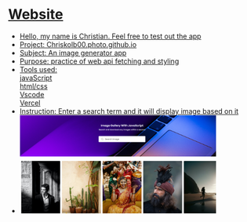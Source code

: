 # <a href="https://chriskolb00-photogenerator.netlify.app" />Website
* Hello, my name is Christian. Feel free to test out the app 
* Project: Chriskolb00.photo.github.io
* Subject: An image generator app
* Purpose: practice of web api fetching and styling
* Tools used:
  <br>javaScript
  <br>html/css
  <br>Vscode
  <br>Vercel
* Instruction: Enter a search term and it will display image based on it
* <img src="./images/display.png" style="width:400px; height:200px;" />

